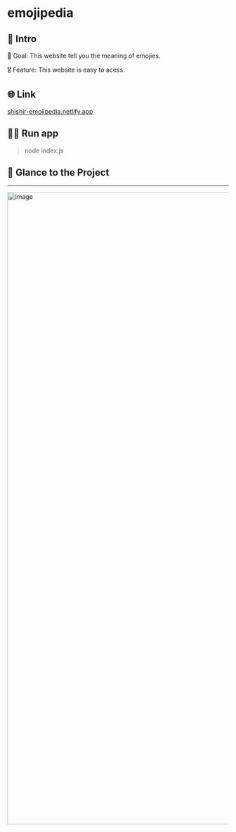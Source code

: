 # emojipedia

## 📃 Intro

🎯 Goal: This website tell you the meaning of emojies.

🎖 Feature: This website is easy to acess.

## 🌐 Link

<a href="https://shishir-emojipedia.netlify.app/" target="_blank">shishir-emojipedia.netlify.app</a>


## 🏃‍♂️ Run app
> node index.js


## 👀 Glance to the Project
____

<img width="1440" alt="image" src="https://user-images.githubusercontent.com/71517975/210780086-981255db-2f4f-4b42-852a-e41c35cae1e7.png">
